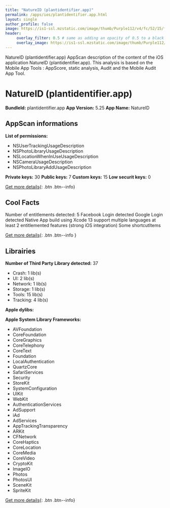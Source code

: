 ```yaml
---
title: "NatureID (plantidentifier.app)"
permalink: /apps/ios/plantidentifier.app.html
layout: single
author_profile: false
image: https://is1-ssl.mzstatic.com/image/thumb/Purple112/v4/fc/52/15/fc5215ee-373b-a5af-3c26-3e6ab94c8e46/AppIcon-1x_U007emarketing-0-7-0-85-220.png/512x512bb.jpg
header: 
     overlay_filter: 0.5 # same as adding an opacity of 0.5 to a black background
     overlay_image: https://is1-ssl.mzstatic.com/image/thumb/Purple112/v4/fc/52/15/fc5215ee-373b-a5af-3c26-3e6ab94c8e46/AppIcon-1x_U007emarketing-0-7-0-85-220.png/512x512bb.jpg
---
```

NatureID (plantidentifier.app) AppScan description of the content of the iOS application NatureID (plantidentifier.app). This analysis is based on the Mobile App Tools : AppScore, static analysis, Audit and the Mobile Audit App Tool.

# NatureID (plantidentifier.app)

**BundleId:** plantidentifier.app
**App Version:** 5.25
**App Name:** NatureID


## AppScan informations 

**List of permissions:** 
- NSUserTrackingUsageDescription
- NSPhotoLibraryUsageDescription
- NSLocationWhenInUseUsageDescription
- NSCameraUsageDescription
- NSPhotoLibraryAddUsageDescription
  
  
**Private keys:** 30
**Public keys:** 7
**Custom keys:** 15
**Low securit keys:** 0
  
[Get more details](/pricing.html){: .btn .btn--info}

## Cool Facts

Number of entitlements detected: 5
Facebook Login detected
Google Login detected
Native App
build using Xcode 13
support multiple languages
at least 2 entitlemented features (strong iOS integration)
Some shortcutItems 
  
[Get more details](/pricing.html){: .btn .btn--info }

## Librairies 
**Number of Third Party Library detected:** 37
- Crash: 1 lib(s)
- UI: 2 lib(s)
- Network: 1 lib(s)
- Storage: 1 lib(s)
- Tools: 15 lib(s)
- Tracking: 4 lib(s)


**Apple dylibs:**


**Apple System Library Frameworks:**
- AVFoundation
- CoreFoundation
- CoreGraphics
- CoreTelephony
- CoreText
- Foundation
- LocalAuthentication
- QuartzCore
- SafariServices
- Security
- StoreKit
- SystemConfiguration
- UIKit
- WebKit
- AuthenticationServices
- AdSupport
- iAd
- AdServices
- AppTrackingTransparency
- ARKit
- CFNetwork
- CoreHaptics
- CoreLocation
- CoreMedia
- CoreVideo
- CryptoKit
- ImageIO
- Photos
- PhotosUI
- SceneKit
- SpriteKit


  
[Get more details](/pricing.html){: .btn .btn--info}

